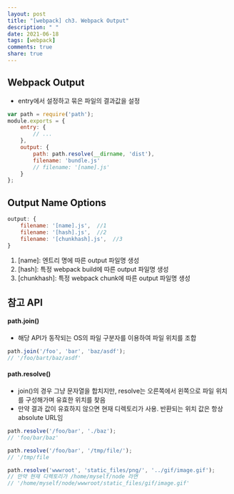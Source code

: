 ```yaml
---
layout: post
title: "[webpack] ch3. Webpack Output"
description: " "
date: 2021-06-18
tags: [webpack]
comments: true
share: true
---
```


## Webpack Output
- entry에서 설정하고 묶은 파일의 결과값을 설정
```javascript
var path = require('path');
module.exports = {
    entry: {
        // ...
    },
    output: {
        path: path.resolve(__dirname, 'dist'),
        filename: 'bundle.js'
        // filename: '[name].js'
    }
};
```

## Output Name Options
```javascript
output: {
    filename: '[name].js',  //1
    filename: '[hash].js',  //2
    filename: '[chunkhash].js',  //3
}
```
1. [name]: 엔트리 명에 따른 output 파일명 생성
2. [hash]: 특정 webpack build에 따른 output 파일명 생성
3. [chunkhash]: 특정 webpack chunk에 따른 output 파일명 생성

## 참고 API
#### path.join()
- 해당 API가 동작되는 OS의 파일 구분자를 이용하여 파일 위치를 조합
```javascript
path.join('/foo', 'bar', 'baz/asdf');
// '/foo/bart/baz/asdf'
```

#### path.resolve()
- join()의 경우 그냥 문자열을 합치지만, resolve는 오른쪽에서 왼쪽으로 파일 위치를 구성해가며 유효한 위치를 찾음
- 만약 결과 값이 유효하지 않으면 현재 디렉토리가 사용. 반환되는 위치 값은 항상 absolute URL임
```javascript
path.resolve('/foo/bar', './baz');
// 'foo/bar/baz'

path.resolve('/foo/bar', '/tmp/file/');
// '/tmp/file

path.resolve('wwwroot', 'static_files/png/', '../gif/image.gif');
// 만약 현재 디렉토리가 /home/myself/node 라면
// '/home/myself/node/wwwroot/static_files/gif/image.gif'
```
